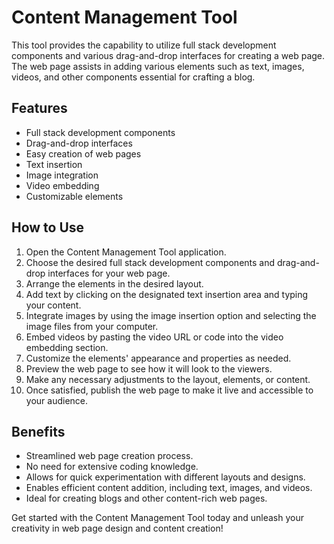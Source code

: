 # Content Management Tool

This tool provides the capability to utilize full stack development components and various drag-and-drop interfaces for creating a web page. The web page assists in adding various elements such as text, images, videos, and other components essential for crafting a blog.

## Features

- Full stack development components
- Drag-and-drop interfaces
- Easy creation of web pages
- Text insertion
- Image integration
- Video embedding
- Customizable elements

## How to Use

1. Open the Content Management Tool application.
2. Choose the desired full stack development components and drag-and-drop interfaces for your web page.
3. Arrange the elements in the desired layout.
4. Add text by clicking on the designated text insertion area and typing your content.
5. Integrate images by using the image insertion option and selecting the image files from your computer.
6. Embed videos by pasting the video URL or code into the video embedding section.
7. Customize the elements' appearance and properties as needed.
8. Preview the web page to see how it will look to the viewers.
9. Make any necessary adjustments to the layout, elements, or content.
10. Once satisfied, publish the web page to make it live and accessible to your audience.

## Benefits

- Streamlined web page creation process.
- No need for extensive coding knowledge.
- Allows for quick experimentation with different layouts and designs.
- Enables efficient content addition, including text, images, and videos.
- Ideal for creating blogs and other content-rich web pages.

Get started with the Content Management Tool today and unleash your creativity in web page design and content creation!
